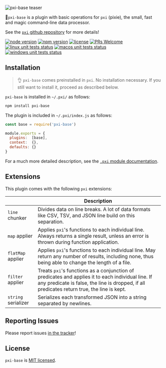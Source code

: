 ![pxi-base teaser][teaser]

🧚`pxi-base` is a plugin with basic operations for `pxi` (pixie), the small, fast and magic command-line data processor.

See the [`pxi` github repository][pxi] for more details!

[![node version][shield-node]][node]
[![npm version][shield-npm]][npm-package]
[![license][shield-license]][license]
[![PRs Welcome][shield-prs]][contribute]
[![linux unit tests status][shield-unit-tests-linux]][actions]
[![macos unit tests status][shield-unit-tests-macos]][actions]
[![windows unit tests status][shield-unit-tests-windows]][actions]

## Installation

> :ok_hand: `pxi-base` comes preinstalled in `pxi`.
> No installation necessary.
> If you still want to install it, proceed as described below.

`pxi-base` is installed in `~/.pxi/` as follows:

```bash
npm install pxi-base
```

The plugin is included in `~/.pxi/index.js` as follows:

```js
const base = require('pxi-base')

module.exports = {
  plugins:  [base],
  context:  {},
  defaults: {}
}
```

For a much more detailed description, see the [`.pxi` module documentation][pxi-module].

## Extensions

This plugin comes with the following `pxi` extensions:

|                     | Description                                                                                                                                                                                      |
|---------------------|--------------------------------------------------------------------------------------------------------------------------------------------------------------------------------------------------|
| `line` chunker      | Divides data on line breaks. A lot of data formats like CSV, TSV, and JSON line build on this separation.                                                                                        |
| `map` applier       | Applies `pxi`'s functions to each individual line. Always returns a single result, unless an error is thrown during function application.                                                        |
| `flatMap` applier   | Applies `pxi`'s functions to each individual line. May return any number of results, including none, thus being able to change the length of a file.                                             |
| `filter` applier    | Treats `pxi`'s functions as a conjunction of predicates and applies it to each individual line. If any predicate is false, the line is dropped, if all predicates return true, the line is kept. |
| `string` serializer | Serializes each transformed JSON into a string separated by newlines.                                                                                                                            |

## Reporting Issues

Please report issues [in the tracker][issues]!

## License

`pxi-base` is [MIT licensed][license].

[actions]: https://github.com/Yord/pxi-base/actions
[contribute]: https://github.com/Yord/pxi
[issues]: https://github.com/Yord/pxi/issues
[license]: https://github.com/Yord/pxi-base/blob/master/LICENSE
[node]: https://nodejs.org/
[npm-package]: https://www.npmjs.com/package/pxi-base
[pxi]: https://github.com/Yord/pxi
[pxi-module]: https://github.com/Yord/pxi#pxi-module
[shield-license]: https://img.shields.io/npm/l/pxi-base?color=yellow&labelColor=313A42
[shield-node]: https://img.shields.io/node/v/pxi-base?color=red&labelColor=313A42
[shield-npm]: https://img.shields.io/npm/v/pxi-base.svg?color=orange&labelColor=313A42
[shield-prs]: https://img.shields.io/badge/PRs-welcome-green.svg?labelColor=313A42
[shield-unit-tests-linux]: https://github.com/Yord/pxi-base/workflows/linux/badge.svg?branch=master
[shield-unit-tests-macos]: https://github.com/Yord/pxi-base/workflows/macos/badge.svg?branch=master
[shield-unit-tests-windows]: https://github.com/Yord/pxi-base/workflows/windows/badge.svg?branch=master
[teaser]: https://github.com/Yord/pxi-base/blob/master/teaser.gif?raw=true